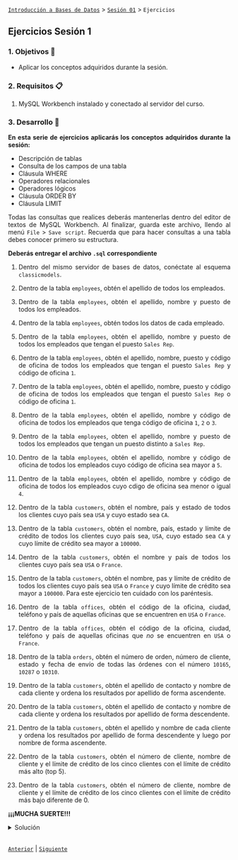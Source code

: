 [`Introducción a Bases de Datos`](../../README.md) > [`Sesión 01`](../Readme.md) > `Ejercicios`
	
## Ejercicios Sesión 1

<div style="text-align: justify;">

### 1. Objetivos :dart:

- Aplicar los conceptos adquiridos durante la sesión.

### 2. Requisitos :clipboard:

1. MySQL Workbench instalado y conectado al servidor del curso.

### 3. Desarrollo :rocket:

**En esta serie de ejercicios aplicarás los conceptos adquiridos durante la sesión:**

- Descripción de tablas  
- Consulta de los campos de una tabla  
- Cláusula WHERE  
- Operadores relacionales  
- Operadores lógicos  
- Cláusula ORDER BY  
- Cláusula LIMIT  

Todas las consultas que realices deberás mantenerlas dentro del editor de textos de MySQL Workbench. Al finalizar, guarda este archivo, llendo al menú `File` > `Save script`. Recuerda que para hacer consultas a una tabla debes conocer primero su estructura.

**Deberás entregar el archivo `.sql` correspondiente**

1. Dentro del mismo servidor de bases de datos, conéctate al esquema `classicmodels`.

2. Dentro de la tabla `employees`, obtén el apellido de todos los empleados.

3. Dentro de la tabla `employees`, obtén el apellido, nombre y puesto de todos los empleados.

4. Dentro de la tabla `employees`, obtén todos los datos de cada empleado.

5. Dentro de la tabla `employees`, obtén el apellido, nombre y puesto de todos los empleados que tengan el puesto `Sales Rep`.

6. Dentro de la tabla `employees`, obtén el apellido, nombre, puesto y código de oficina de todos los empleados que tengan el puesto `Sales Rep` y código de oficina `1`.

7. Dentro de la tabla `employees`, obtén el apellido, nombre, puesto y código de oficina de todos los empleados que tengan el puesto `Sales Rep` o código de oficina `1`.

8. Dentro de la tabla `employees`, obtén el apellido, nombre y código de oficina de todos los empleados que tenga código de oficina `1`, `2` o `3`.

9. Dentro de la tabla `employees`, obten el apellido, nombre y puesto de todos los empleados que tengan un puesto distinto a `Sales Rep`.

10. Dentro de la tabla `employees`, obtén el apellido, nombre y código de oficina de todos los empleados cuyo código de oficina sea mayor a `5`.

11. Dentro de la tabla `employees`, obtén el apellido, nombre y código de oficina de todos los empleados cuyo cdigo de oficina sea menor o igual `4`.

12. Dentro de la tabla `customers`, obtén el nombre, país y estado de todos los clientes cuyo país sea `USA` y cuyo estado sea `CA`.

13. Dentro de la tabla `customers`, obtén el nombre, país, estado y límite de crédito de todos los clientes cuyo país sea, `USA`, cuyo estado sea `CA` y cuyo límite de crédito sea mayor a `100000`.

14. Dentro de la tabla `customers`, obtén el nombre y país de todos los clientes cuyo país sea `USA` o `France`.

15. Dentro de la tabla `customers`, obtén el nombre, pas y límite de crédito de todos los clientes cuyo país sea `USA` o `France` y cuyo límite de crédito sea mayor a `100000`. Para este ejercicio ten cuidado con los paréntesis.

16. Dentro de la tabla `offices`, obtén el código de la oficina, ciudad, teléfono y país de aquellas oficinas que se encuentren en `USA` o `France`.

17. Dentro de la tabla `offices`, obtén el código de la oficina, ciudad, teléfono y país de aquellas oficinas que *no* se encuentren en `USA` o `France`.

18. Dentro de la tabla `orders`, obtén el número de orden, número de cliente, estado y fecha de envío de todas las órdenes con el número `10165`, `10287` o `10310`.

19. Dentro de la tabla `customers`, obtén el apellido de contacto y nombre de cada cliente y ordena los resultados por apellido de forma ascendente.

20. Dentro de la tabla `customers`, obtén el apellido de contacto y nombre de cada cliente y ordena los resultados por apellido de forma descendente.

21. Dentro de la tabla `customers`, obtén el apellido y nombre de cada cliente y ordena los resultados por apellido de forma descendente y luego por nombre de forma ascendente.

22. Dentro de la tabla `customers`, obtén el número de cliente, nombre de cliente y el límite de crédito de los cinco clientes con el límite de crédito más alto (top 5).

23. Dentro de la tabla `customers`, obtén el número de cliente, nombre de cliente y el límite de crédito de los cinco clientes con el límite de crédito más bajo diferente de 0.

**¡¡¡MUCHA SUERTE!!!**

<details><summary>Solución</summary>
<br/>

[**Revisa el script con las soluciones**](solucion.sql)

<p>

</p>
</details> 

<br/>

[`Anterior`](../Readme.md) | [`Siguiente`](../Readme.md)

</div>

